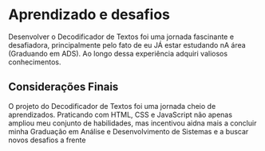 # Aprendizado e desafios

Desenvolver o Decodificador de Textos foi uma jornada fascinante e desafiadora, principalmente pelo fato de eu JÁ estar estudando nA área (Graduando em ADS). Ao longo dessa experiência adquiri valiosos conhecimentos. 


## Considerações Finais
O projeto do Decodificador de Textos foi uma jornada cheio de aprendizados. Praticando com HTML, CSS e JavaScript não apenas ampliou meu conjunto de habilidades, mas incentivou aidna mais a concluir minha Graduação em Análise e Desenvolvimento de Sistemas e a buscar novos desafios a frente